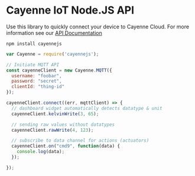 # Cayenne IoT Node.JS API

Use this library to quickly connect your device to Cayenne Cloud. For more information see our [API Documentation](http://www.cayenne-mydevices.com/docs/#bring-your-own-thing-api-mqtt-messaging-topics)

```
npm install cayennejs
```

```javascript
var Cayenne = require('cayennejs');

// Initiate MQTT API
const cayenneClient = new Cayenne.MQTT({
  username: "foobar",
  password: "secret",
  clientId: "thing-id"
});

cayenneClient.connect((err, mqttClient) => {
  // dashboard widget automatically detects datatype & unit
  cayenneClient.kelvinWrite(3, 65);

  // sending raw values without datatypes
  cayenneClient.rawWrite(4, 123);

  // subscribe to data channel for actions (actuators)
  cayenneClient.on("cmd9", function(data) {
    console.log(data);
  });

});

```
